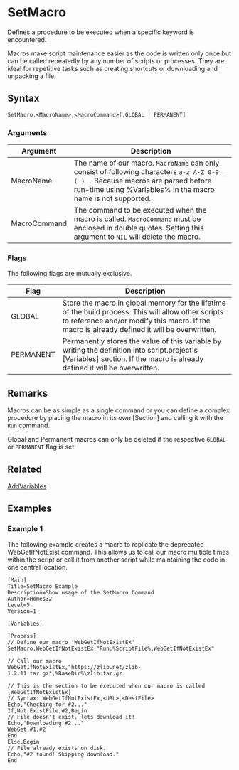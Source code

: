 # SetMacro

Defines a procedure to be executed when a specific keyword is encountered.

Macros make script maintenance easier as the code is written only once but can be called repeatedly by any number of scripts or processes. They are ideal for repetitive tasks such as creating shortcuts or downloading and unpacking a file.

## Syntax

```pebakery
SetMacro,<MacroName>,<MacroCommand>[,GLOBAL | PERMANENT]
```

### Arguments

| Argument | Description |
| --- | --- |
| MacroName | The name of our macro. `MacroName` can only consist of following characters `a-z A-Z 0-9 _ ( ) .` Because macros are parsed before run-time using %Variables% in the macro name is not supported.|
| MacroCommand | The command to be executed when the macro is called. `MacroCommand` must be enclosed in double quotes. Setting this argument to `NIL` will delete the macro. |

### Flags

The following flags are mutually exclusive.

| Flag | Description |
| --- | --- |
| GLOBAL | Store the macro in global memory for the lifetime of the build process. This will allow other scripts to reference and/or modify this macro. If the macro is already defined it will be overwritten. |
| PERMANENT | Permanently stores the value of this variable by writing the definition into script.project's [Variables] section. If the macro is already defined it will be overwritten. |

## Remarks

Macros can be as simple as a single command or you can define a complex procedure by placing the macro in its own [Section] and calling it with the `Run` command.

Global and Permanent macros can only be deleted if the respective `GLOBAL` or `PERMANENT` flag is set.

## Related

[AddVariables](./AddVariables.md)

## Examples

### Example 1

The following example creates a macro to replicate the deprecated WebGetIfNotExist command. This allows us to call our macro multiple times within the script or call it from another script while maintaining the code in one central location.

```pebakery
[Main]
Title=SetMacro Example
Description=Show usage of the SetMacro Command
Author=Homes32
Level=5
Version=1

[Variables]

[Process]
// Define our macro 'WebGetIfNotExistEx'
SetMacro,WebGetIfNotExistEx,"Run,%ScriptFile%,WebGetIfNotExistEx"

// Call our macro
WebGetIfNotExistEx,"https://zlib.net/zlib-1.2.11.tar.gz",%BaseDir%\zlib.tar.gz

// This is the section to be executed when our macro is called
[WebGetIfNotExistEx]
// Syntax: WebGetIfNotExistEx,<URL>,<DestFile>
Echo,"Checking for #2..."
If,Not,ExistFile,#2,Begin
// File doesn't exist. lets download it!
Echo,"Downloading #2..."
WebGet,#1,#2
End
Else,Begin
// File already exists on disk.
Echo,"#2 found! Skipping download."
End
```
